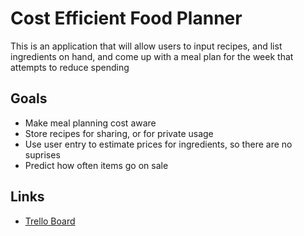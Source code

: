 # Cost Efficient Food Planner

This is an application that will allow users to input recipes, and list ingredients on hand, and come up with a meal plan for the week that attempts to reduce spending

## Goals

- Make meal planning cost aware
- Store recipes for sharing, or for private usage
- Use user entry to estimate prices for ingredients, so there are no suprises
- Predict how often items go on sale

## Links

- [Trello Board](https://trello.com/b/C9XnFfK2/efficient-recipe-planner)
